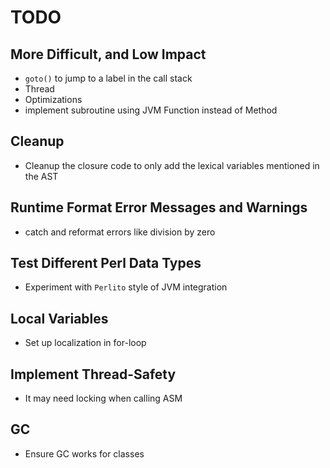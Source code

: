 # TODO

## More Difficult, and Low Impact
- `goto()` to jump to a label in the call stack
- Thread
- Optimizations
- implement subroutine using JVM Function instead of Method

## Cleanup
- Cleanup the closure code to only add the lexical variables mentioned in the AST

## Runtime Format Error Messages and Warnings
- catch and reformat errors like division by zero

## Test Different Perl Data Types
- Experiment with `Perlito` style of JVM integration

## Local Variables
- Set up localization in for-loop

## Implement Thread-Safety
- It may need locking when calling ASM

## GC
- Ensure GC works for classes

